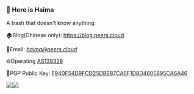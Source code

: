 ### 🎉 Here is Haima

A trash that doesn't know anything.

🏠Blog(Chinese only): https://blog.peers.cloud

📧Email: *haima@peers.cloud*

🌐Operating [AS139328](https://bgp.he.net/AS139328)

🔑PGP Public Key: [F940F54D9FCD25DBE87CA6F1D8D4605895CA6A46](https://keybase.io/haima_14)

<a href="https://github.com/anuraghazra/github-readme-stats"><img style="max-width: 48%;" src="https://github-readme-stats.vercel.app/api?username=haima3&show_icons=true"><img style="max-width: 48%;" src="https://github-readme-stats.vercel.app/api/top-langs/?username=haima3&layout=compact"></a>
